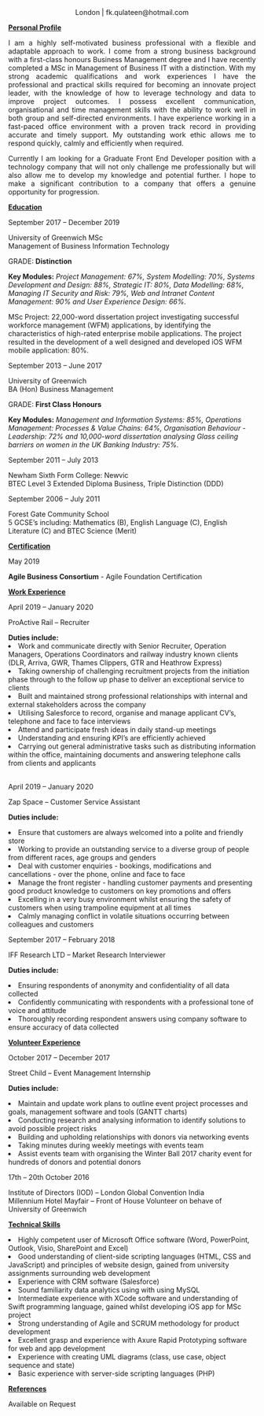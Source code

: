 <html>
<head>   
<style> 
div {
  text-align: justify;
  text-justify: inter-word;
}
</style>
</head>
<body style="background-color:powderwhite;">
<center> London | fk.qulateen@hotmail.com </center>

<p><b><u>Personal Profile</u></b></p>

<div><p>I am a highly self-motivated business professional with a flexible and adaptable approach to work. I come from a strong business background with a first-class honours Business Management degree and I have recently completed a MSc in Management of Business IT with a distinction. With my strong academic qualifications and work experiences I have the professional and practical skills required for becoming an innovate project leader, with the knowledge of how to leverage technology and data to improve project outcomes. I possess excellent communication, organisational and time management skills with the ability to work well in both group and self-directed environments. I have experience working in a fast-paced office environment with a proven track record in providing accurate and timely support. My outstanding work ethic allows me to respond quickly, calmly and efficiently when required.</p>
<p>Currently I am looking for a Graduate Front End Developer position with a technology company that will not only challenge me professionally but will also allow me to develop my knowledge and potential further. I hope to make a significant contribution to a company that offers a genuine opportunity for progression.</p></div>

<p><b><u>Education</u></b></p>

<p>September 2017 – December 2019</p>
<p>University of Greenwich MSc<br>Management of Business Information Technology</p>
<p>GRADE: <b>Distinction</b></p>
<p><b>Key Modules:</b> <i>Project Management: 67%, System Modelling: 70%, Systems Development and Design: 88%, Strategic IT: 80%, Data Modelling: 68%, Managing IT Security and Risk: 79%, Web and Intranet Content Management: 90% and User Experience Design: 66%.</i></p>
<p>MSc Project: 22,000-word dissertation project investigating successful workforce management (WFM) applications, by identifying the characteristics of high-rated enterprise mobile applications. The project resulted in the development of a well designed and developed iOS WFM mobile application: 80%.</p>

<p>September 2013 – June 2017</p> 
<p>University of Greenwich<br>BA (Hon) Business Management</p>
<p>GRADE: <b>First Class Honours</b></p>
<p><b>Key Modules:</b> <i>Management and Information Systems: 85%, Operations Management: Processes & Value Chains: 64%, Organisation Behaviour - Leadership: 72% and 10,000-word dissertation analysing Glass ceiling barriers on women in the UK Banking Industry: 75%.</i></p>

<p>September 2011 – July 2013</p>
<p>Newham Sixth Form College: Newvic<br>BTEC Level 3 Extended Diploma Business, Triple Distinction (DDD)</p>

<p>September 2006 – July 2011</p>
<p>Forest Gate Community School<br>5 GCSE’s including: Mathematics (B), English Language (C), English Literature (C) and BTEC Science (Merit)</p>

<p><b><u>Certification</u></b></p>
<p>May 2019</p> 
<p><b>Agile Business Consortium</b> - Agile Foundation Certification</p> 

<p><b><u>Work Experience</u></b></p>
<p>April 2019 – January 2020</p>
<p>ProActive Rail – Recruiter</p> 
<b>Duties include:</b><br><li>Work and communicate directly with Senior Recruiter, Operation Managers, Operations Coordinators and railway industry known clients (DLR, Arriva, GWR, Thames Clippers, GTR and Heathrow Express)</li>
<li>Taking ownership of challenging recruitment projects from the initiation phase through to the follow up phase to deliver an exceptional service to clients</li>
<li>Built and maintained strong professional relationships with internal and external stakeholders across the company</li>
<li>Utilising Salesforce to record, organise and manage applicant CV’s, telephone and face to face interviews</li>
<li>Attend and participate fresh ideas in daily stand-up meetings</li>
<li>Understanding and ensuring KPI’s are efficiently achieved</li>
<li>Carrying out general administrative tasks such as distributing information within the office, maintaining documents and
answering telephone calls from clients and applicants</li></br>

<p>April 2019 – January 2020</p>
<p>Zap Space – Customer Service Assistant</p>
<p><b>Duties include:</b><br><li>Ensure that customers are always welcomed into a polite and friendly store</li>
<li>Working to provide an outstanding service to a diverse group of people from different races, age groups and genders</li><li>Deal with customer enquiries - bookings, modifications and cancellations - over the phone, online and face to face</li>
<li>Manage the front register - handling customer payments and presenting good product knowledge to customers on key promotions and offers</li>
<li>Excelling in a very busy environment whilst ensuring the safety of customers when using trampoline equipment at all times</li>
<li>Calmly managing conflict in volatile situations occurring between colleagues and customers</li></p>

<p>September 2017 – February 2018</p>
<p>IFF Research LTD – Market Research Interviewer</p>
<p><b>Duties include:</b><br><li>Ensuring respondents of anonymity and confidentiality of all data collected</li>
<li>Confidently communicating with respondents with a professional tone of voice and attitude</li>
<li>Thoroughly recording respondent answers using company software to ensure accuracy of data collected</li></p>

<p><b><u>Volunteer Experience</u></b></p>
<p>October 2017 – December 2017</p>
<p>Street Child – Event Management Internship</p> 
<p><b>Duties include:</b><br><li>Maintain and update work plans to outline event project processes and goals, management software and tools (GANTT charts)</li>
<li>Conducting research and analysing information to identify solutions to avoid possible project risks</li>
<li>Building and upholding relationships with donors via networking events</li>
<li>Taking minutes during weekly meetings with events team</li>
<li>Assist events team with organising the Winter Ball 2017 charity event for hundreds of donors and potential donors</li></p>

<p>17th – 20th October 2016</p>
<p>Institute of Directors (IOD) – London Global Convention India<br>Millennium Hotel Mayfair – Front of House Volunteer on behave of University of Greenwich</p>

<p><b><u>Technical Skills</u></b></p>
<p><li>Highly competent user of Microsoft Office software (Word, PowerPoint, Outlook, Visio, SharePoint and Excel)</li>
<li>Good understanding of client-side scripting languages (HTML, CSS and JavaScript) and principles of website design, gained from university assignments surrounding web development</li>
<li>Experience with CRM software (Salesforce)</li>
<li>Sound familiarity data analytics using with using MySQL </li>
<li>Intermediate experience with XCode software and understanding of Swift programming language, gained whilst developing iOS app for MSc project</li>
<li>Strong understanding of Agile and SCRUM methodology for product development</li>
<li>Excellent grasp and experience with Axure Rapid Prototyping software for web and app development</li>
<li>Experience with creating UML diagrams (class, use case, object sequence and state) </li>
<li>Basic experience with server-side scripting languages (PHP)</li></p>

<p><b><u>References</u></b></p>
Available on Request
</body>
</html>

